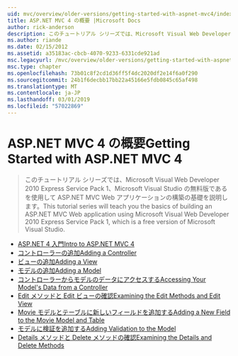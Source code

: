 ```yaml
---
uid: mvc/overview/older-versions/getting-started-with-aspnet-mvc4/index
title: ASP.NET MVC 4 の概要 |Microsoft Docs
author: rick-anderson
description: このチュートリアル シリーズでは、Microsoft Visual Web Developer 2010 Express Service Pack 1、w を使用して ASP.NET MVC Web アプリケーションの構築の基礎を説明しています.
ms.author: riande
ms.date: 02/15/2012
ms.assetid: a35183ac-cbcb-4070-9233-6331cde921ad
msc.legacyurl: /mvc/overview/older-versions/getting-started-with-aspnet-mvc4
msc.type: chapter
ms.openlocfilehash: 73b01c8f2cd1d36ff5f4dc2020df2e14f6a0f290
ms.sourcegitcommit: 24b1f6decbb17bb22a45166e5fdb0845c65af498
ms.translationtype: MT
ms.contentlocale: ja-JP
ms.lasthandoff: 03/01/2019
ms.locfileid: "57022869"
---
```

<a name="getting-started-with-aspnet-mvc-4"></a><span data-ttu-id="356a3-103">ASP.NET MVC 4 の概要</span><span class="sxs-lookup"><span data-stu-id="356a3-103">Getting Started with ASP.NET MVC 4</span></span>
====================
> <span data-ttu-id="356a3-104">このチュートリアル シリーズでは、Microsoft Visual Web Developer 2010 Express Service Pack 1、Microsoft Visual Studio の無料版であるを使用して ASP.NET MVC Web アプリケーションの構築の基礎を説明します。</span><span class="sxs-lookup"><span data-stu-id="356a3-104">This tutorial series will teach you the basics of building an ASP.NET MVC Web application using Microsoft Visual Web Developer 2010 Express Service Pack 1, which is a free version of Microsoft Visual Studio.</span></span>


- [<span data-ttu-id="356a3-105">ASP.NET 4 入門</span><span class="sxs-lookup"><span data-stu-id="356a3-105">Intro to ASP.NET MVC 4</span></span>](intro-to-aspnet-mvc-4.md)
- [<span data-ttu-id="356a3-106">コントローラーの追加</span><span class="sxs-lookup"><span data-stu-id="356a3-106">Adding a Controller</span></span>](adding-a-controller.md)
- [<span data-ttu-id="356a3-107">ビューの追加</span><span class="sxs-lookup"><span data-stu-id="356a3-107">Adding a View</span></span>](adding-a-view.md)
- [<span data-ttu-id="356a3-108">モデルの追加</span><span class="sxs-lookup"><span data-stu-id="356a3-108">Adding a Model</span></span>](adding-a-model.md)
- [<span data-ttu-id="356a3-109">コントローラーからモデルのデータにアクセスする</span><span class="sxs-lookup"><span data-stu-id="356a3-109">Accessing Your Model's Data from a Controller</span></span>](accessing-your-models-data-from-a-controller.md)
- [<span data-ttu-id="356a3-110">Edit メソッドと Edit ビューの確認</span><span class="sxs-lookup"><span data-stu-id="356a3-110">Examining the Edit Methods and Edit View</span></span>](examining-the-edit-methods-and-edit-view.md)
- [<span data-ttu-id="356a3-111">Movie モデルとテーブルに新しいフィールドを追加する</span><span class="sxs-lookup"><span data-stu-id="356a3-111">Adding a New Field to the Movie Model and Table</span></span>](adding-a-new-field-to-the-movie-model-and-table.md)
- [<span data-ttu-id="356a3-112">モデルに検証を追加する</span><span class="sxs-lookup"><span data-stu-id="356a3-112">Adding Validation to the Model</span></span>](adding-validation-to-the-model.md)
- [<span data-ttu-id="356a3-113">Details メソッドと Delete メソッドの確認</span><span class="sxs-lookup"><span data-stu-id="356a3-113">Examining the Details and Delete Methods</span></span>](examining-the-details-and-delete-methods.md)
